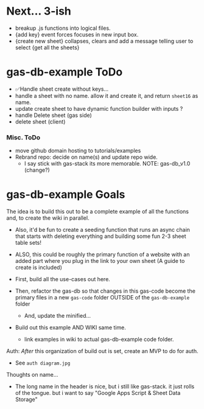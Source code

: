 # Next... 3-ish
- breakup .js functions into logical files.
- {add key} event forces focuses in new input box.
- {create new sheet} collapses, clears and add a message telling user to select {get all the sheets}

# gas-db-example ToDo
- ✅Handle sheet create without keys...
- handle a sheet with no name. allow it and create it, and return `sheet16` as name.
- update create sheet to have dynamic function builder with inputs ?
- handle Delete sheet (gas side)
- delete sheet (client)

### Misc. ToDo
- move github domain hosting to tutorials/examples
- Rebrand repo: decide on name(s) and update repo wide.
  - I say stick with gas-stack its more memorable. NOTE: gas-db_v1.0 (change?)

# gas-db-example Goals

The idea is to build this out to be a complete example of all the functions and, to create the wiki in parallel.
- Also, it'd be fun to create a seeding function that runs an async chain that starts with deleting everything and building some fun 2-3 sheet table sets!
- ALSO, this could be roughly the primary function of a website with an added part where you plug in the link to your own sheet (A guide to create is included)

- First, build all the use-cases out here.
- Then, refactor the gas-db so that changes in this gas-code become the primary files in a new `gas-code` folder OUTSIDE of the `gas-db-example` folder
  - And, update the minified...
- Build out this example AND WIKI same time.
  - link examples in wiki to actual gas-db-example code folder.

Auth: *After* this organization of build out is set, create an MVP to do for auth.
- See `auth diagram.jpg`

Thoughts on name...
- The long name in the header is nice, but i still like gas-stack. it just rolls of the tongue. but i want to say "Google Apps Script & Sheet Data Storage"
